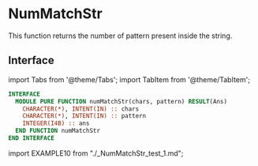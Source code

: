 # NumMatchStr

This function returns the number of pattern present inside the string.

## Interface

import Tabs from '@theme/Tabs';
import TabItem from '@theme/TabItem';

<Tabs>
<TabItem value="interface" label="܀ Interface" default>

```fortran
INTERFACE
  MODULE PURE FUNCTION numMatchStr(chars, pattern) RESULT(Ans)
    CHARACTER(*), INTENT(IN) :: chars
    CHARACTER(*), INTENT(IN) :: pattern
    INTEGER(I4B) :: ans
  END FUNCTION numMatchStr
END INTERFACE
```

</TabItem>

<TabItem value="example" label="️܀ See example">

import EXAMPLE10 from "./_NumMatchStr_test_1.md";

<EXAMPLE10 />

</TabItem>

<TabItem value="close" label="↢ ">

</TabItem>
</Tabs>
